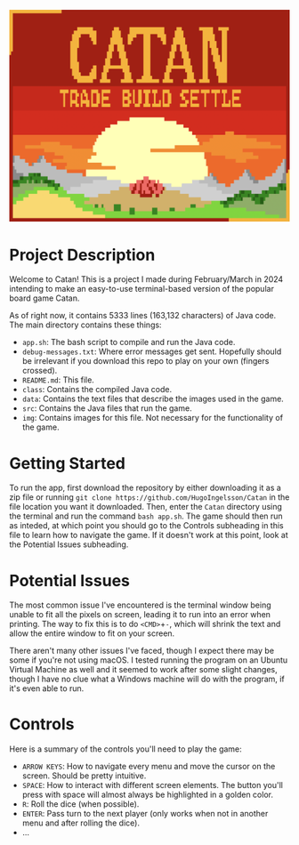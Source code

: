 ![img/home_art.png](img/home_art.png)

# Project Description

Welcome to Catan! This is a project I made during February/March in 2024 intending to make an easy-to-use terminal-based version of the popular board game Catan.

As of right now, it contains 5333 lines (163,132 characters) of Java code. The main directory contains these things:  
 - `app.sh`: The bash script to compile and run the Java code.
 - `debug-messages.txt`: Where error messages get sent. Hopefully should be irrelevant if you download this repo to play on your own (fingers crossed).
 - `README.md`: This file.
 - `class`: Contains the compiled Java code.
 - `data`: Contains the text files that describe the images used in the game.
 - `src`: Contains the Java files that run the game.
 - `img`: Contains images for this file. Not necessary for the functionality of the game.

# Getting Started

To run the app, first download the repository by either downloading it as a zip file or running `git clone https://github.com/HugoIngelsson/Catan` in the file location you want it downloaded. Then, enter the `Catan` directory using the terminal and run the command `bash app.sh`. The game should then run as inteded, at which point you should go to the Controls subheading in this file to learn how to navigate the game. If it doesn't work at this point, look at the Potential Issues subheading.

# Potential Issues

The most common issue I've encountered is the terminal window being unable to fit all the pixels on screen, leading it to run into an error when printing. The way to fix this is to do `<CMD>`+`-`, which will shrink the text and allow the entire window to fit on your screen.

There aren't many other issues I've faced, though I expect there may be some if you're not using macOS. I tested running the program on an Ubuntu Virtual Machine as well and it seemed to work after some slight changes, though I have no clue what a Windows machine will do with the program, if it's even able to run.

# Controls

Here is a summary of the controls you'll need to play the game:
 - `ARROW KEYS`: How to navigate every menu and move the cursor on the screen. Should be pretty intuitive.
 - `SPACE`: How to interact with different screen elements. The button you'll press with space will almost always be highlighted in a golden color.
 - `R`: Roll the dice (when possible).
 - `ENTER`: Pass turn to the next player (only works when not in another menu and after rolling the dice).
 - ...
